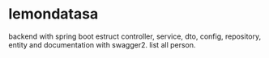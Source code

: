 # lemondatasa
backend with spring boot estruct controller, service, dto, config, repository, entity and documentation with swagger2.
list all person.
